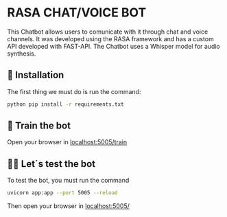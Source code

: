 # RASA CHAT/VOICE BOT 
This Chatbot allows users to comunicate with it through chat and
voice channels. It was developed using the RASA framework and has a custom API developed with FAST-API. The Chatbot uses a Whisper model for audio synthesis.

## 👷‍ Installation
The first thing we must do is run the command:

```bash
python pip install -r requirements.txt
```

## 🤖 Train the bot
Open your browser in [localhost:5005/train](http://localhost:5005/train)

## 👩‍💻 Let´s test the bot
To test the bot, you must run the command

```bash 
uvicorn app:app --port 5005 --reload
```
Then open your browser in [localhost:5005/](http://localhost:5005/)